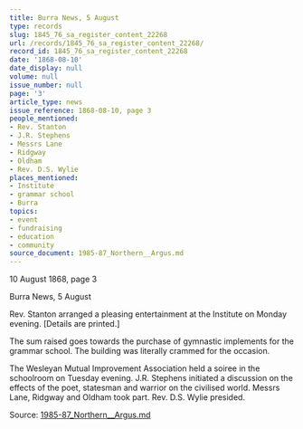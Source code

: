 ```yaml
---
title: Burra News, 5 August
type: records
slug: 1845_76_sa_register_content_22268
url: /records/1845_76_sa_register_content_22268/
record_id: 1845_76_sa_register_content_22268
date: '1868-08-10'
date_display: null
volume: null
issue_number: null
page: '3'
article_type: news
issue_reference: 1868-08-10, page 3
people_mentioned:
- Rev. Stanton
- J.R. Stephens
- Messrs Lane
- Ridgway
- Oldham
- Rev. D.S. Wylie
places_mentioned:
- Institute
- grammar school
- Burra
topics:
- event
- fundraising
- education
- community
source_document: 1985-87_Northern__Argus.md
---
```


10 August 1868, page 3

Burra News, 5 August

Rev. Stanton arranged a pleasing entertainment at the Institute on Monday evening.  [Details are printed.]

The sum raised goes towards the purchase of gymnastic implements for the grammar school.  The building was literally crammed for the occasion.

The Wesleyan Mutual Improvement Association held a soiree in the schoolroom on Tuesday evening.  J.R. Stephens initiated a discussion on the effects of the poet, statesman and warrior on the civilised world.  Messrs Lane, Ridgway and Oldham took part.  Rev. D.S. Wylie presided.

Source: [1985-87_Northern__Argus.md](/downloads/markdown/1985-87_Northern__Argus.md)
